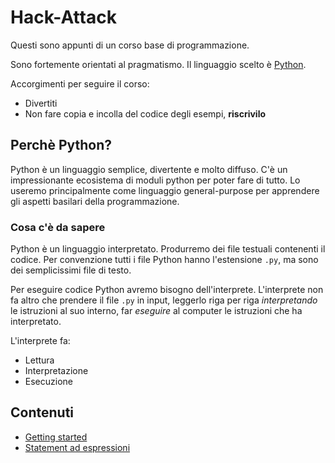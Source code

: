 # Hack-Attack

Questi sono appunti di un corso base di programmazione. 

Sono fortemente orientati al pragmatismo.
Il linguaggio scelto è [Python](https://www.python.org/).

Accorgimenti per seguire il corso:
- Divertiti
- Non fare copia e incolla del codice degli esempi, **riscrivilo**

## Perchè Python?

Python è un linguaggio semplice, divertente e molto diffuso. 
C'è un impressionante ecosistema di moduli python per poter fare di tutto.
Lo useremo principalmente come linguaggio general-purpose per apprendere gli aspetti basilari della programmazione.

### Cosa c'è da sapere

Python è un linguaggio interpretato. 
Produrremo dei file testuali contenenti il codice. Per convenzione tutti i file Python hanno l'estensione `.py`, ma sono dei semplicissimi file di testo.

Per eseguire codice Python avremo bisogno dell'interprete. 
L'interprete non fa altro che prendere il file `.py` in input, leggerlo riga per riga *interpretando* le istruzioni al suo interno, far *eseguire* al computer le istruzioni che ha interpretato.

L'interprete fa:
- Lettura
- Interpretazione
- Esecuzione

## Contenuti

- [Getting started](01/getting-started.md)
- [Statement ad espressioni](02/statements.md)
